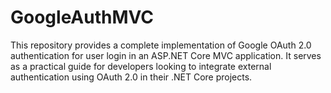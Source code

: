 # GoogleAuthMVC
This repository provides a complete implementation of Google OAuth 2.0 authentication for user login in an ASP.NET Core MVC application. It serves as a practical guide for developers looking to integrate external authentication using OAuth 2.0 in their .NET Core projects. 

